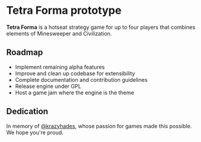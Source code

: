 # Tetra Forma prototype
**Tetra Forma** is a hotseat strategy game for up to four players that combines elements of Minesweeper and Civilization.

## Roadmap
- Implement remaining alpha features
- Improve and clean up codebase for extensibility
- Complete documentation and contribution guidelines
- Release engine under GPL
- Host a game jam where the engine is the theme

## Dedication
In memory of [@krazyhades](https://github.com/krazyhades), whose passion for games made this possible.
We hope you're proud.
